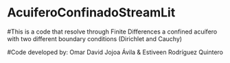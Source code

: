 # AcuiferoConfinadoStreamLit

#This is a code that resolve through Finite Differences a confined acuífero with two different boundary conditions (Dirichlet and Cauchy)

#Code developed by: Omar David Jojoa Ávila & Estiveen Rodríguez Quintero
